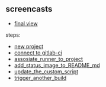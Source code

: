 screencasts
-----

- [final view](../gif/final_view.gif)

steps:
- [new project](../gif/new_project.gif)
- [connect to gitlab-ci](../gif/connect_to_gitlab_ci.gif)
- [assosiate_runner_to_project](../gif/assosiate_runner_to_project.gif)
- [add_status_image_to_README_md](../gif/add_status_image_to_README_md.gif)
- [update_the_custom_script](../gif/update_the_custom_script.gif)
- [trigger_another_build](../gif/trigger_another_build.gif)


